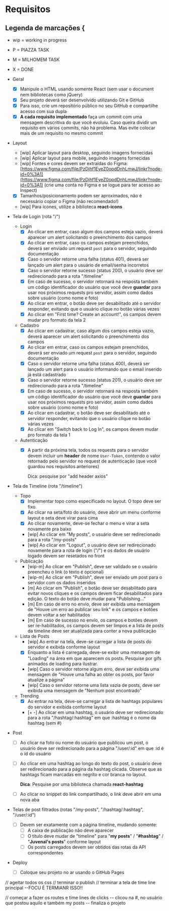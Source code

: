 # Requisitos


## Legenda de marcações {
- wip = working in progress
- P = PIAZZA TASK
- M = MILHOMEM TASK
- X = DONE


- Geral
    - [x]  Manipule o HTML usando somente React (sem usar o document nem bibliotecas como jQuery)
    - [x]  Seu projeto deverá ser desenvolvido utilizando Git e GitHub
    - [x]  Para isso, crie um repositório público no seu GitHub e compartilhe acesso com sua dupla
    - [x]  **A cada requisito implementado** faça um commit com uma mensagem descritiva do que você evoluiu. Caso queira dividir um requisito em vários commits, não há problema. Mas evite colocar mais de um requisito no mesmo commit
- Layout
    - [wip]  Aplicar layout para desktop, seguindo imagens fornecidas
    - [wip]  Aplicar layout para mobile, seguindo imagens fornecidas
    - [wip]  Fontes e cores devem ser extraídas do Figma: [https://www.figma.com/file/PzDjhf1EyeZ0opdDnhLmwJ/linkr?node-id=0%3A1](https://www.figma.com/file/PzDjhf1EyeZ0opdDnhLmwJ/linkr?node-id=0%3A1) (crie uma conta no Figma e se logue para ter acesso ao Inspect)
    - [x]  Tamanhos/posicionamento podem ser aproximados, não é necessário copiar o Figma (não recomendado!)
    - [wip]  Para ícones, utilize a biblioteca **react-icons**
- Tela de Login (rota "/")
    - Login
        - [x]  Ao clicar em entrar, caso algum dos campos esteja vazio, deverá aparecer um alert solicitando o preenchimento dos campos
        - [x]  Ao clicar em entrar, caso os campos estejam preenchidos, deverá ser enviado um request `post` para o servidor, seguindo documentação
        - [x]  Caso o servidor retorne uma falha (status 401), deverá ser lançado um alert para o usuário de email/senha incorretos
        - [x]  Caso o servidor retorne sucesso (status 200), o usuário deve ser redirecionado para a rota "/timeline"
        - [x]  Em caso de sucesso, o servidor retornará na resposta também um código identificador do usuário que você deve **guardar** para usar nos próximos requests pro servidor, assim como dados sobre usuário (como nome e foto)
        - [x]  Ao clicar em entrar, o botão deve ser desabilitado até o servidor responder, evitando que o usuário clique no botão várias vezes
        - [X]  Ao clicar em "First time? Create an account!", os campos devem mudar pro formato da tela 2
    - Cadastro
        - [x]  Ao clicar em cadastrar, caso algum dos campos esteja vazio, deverá aparecer um alert solicitando o preenchimento dos campos
        - [x]  Ao clicar em entrar, caso os campos estejam preenchidos, deverá ser enviado um request `post` para o servidor, seguindo documentação
        - [x]  Caso o servidor retorne uma falha (status 400), deverá ser lançado um alert para o usuário informando que o email inserido já está cadastrado
        - [x]  Caso o servidor retorne sucesso (status 201), o usuário deve ser redirecionado para a rota "/timeline"
        - [x]  Em caso de sucesso, o servidor retornará na resposta também um código identificador do usuário que você deve **guardar** para usar nos próximos requests pro servidor, assim como dados sobre usuário (como nome e foto)
        - [x]  Ao clicar em cadastrar, o botão deve ser desabilitado até o servidor responder, evitando que o usuário clique no botão várias vezes
        - [x]  Ao clicar em "Switch back to Log In", os campos devem mudar pro formato da tela 1
    - Autenticação
        - [x]  A partir da próxima tela, todos os requests para o servidor devem incluir um **header** de nome `User-Token`, contendo o valor retornado pelo servidor no request de autenticação (que você guardou nos requisitos anteriores)

            Dica: pesquise por "add header axios" 

- Tela de Timeline (rota "/timeline")
    - Topo
        - [x]  Implementar topo como especificado no layout. O topo deve ser fixo.
        - [x]  Ao clicar na seta/foto do usuário, deve abrir um menu conforme layout e seta deve virar para cima
        - [x]  Ao clicar novamente, deve-se fechar o menu e virar a seta novamente pra baixo
        - [wip]  Ao clicar em "My posts", o usuário deve ser redirecionado para a rota "/my-posts"
        - [wip]  Ao clicar em "Logout", o usuário deve ser redirecionado novamente para a rota de login ("/") e os dados de usuário logado devem ser resetados no front
    - Publicação
        - [wip-m]  Ao clicar em "Publish", deve ser validado se o usuário preencheu o link (o texto é opcional)
        - [wip-m]  Ao clicar em "Publish", deve ser enviado um post para o servidor com os dados inseridos
        - [m]  Ao clicar em "Publish", o botão deve ser desabilitado para evitar novos cliques e os campos devem ficar desabilitados para edição. O texto do botão deve mudar para "Publishing..."
        - [m]  Em caso de erro no envio, deve ser exibida uma mensagem de "Houve um erro ao publicar seu link" e os campos e botões devem voltar a ser habilitados
        - [m]  Em caso de sucesso no envio, os campos e botões devem ser re-habilitados, os campos devem ser limpos e a lista de posts da timeline deve ser atualizada para conter a nova publicação
    - Lista de Posts
        - [wip]  Ao entrar na tela, deve-se carregar a lista de posts do servidor e exibida conforme layout
        - [x]  Enquanto a lista é carregada, deve-se exibir uma mensagem de "Loading" na área em que aparecem os posts. Pesquise por gifs animados de loading para ilustrar.
        - [wip]  Caso o servidor retorne algum erro, deve ser exibida uma mensagem de "Houve uma falha ao obter os posts, por favor atualize a página"
        - [wip]  Caso o servidor retorne uma lista vazia de posts, deve ser exibida uma mensagem de "Nenhum post encontrado"
    - Trending
        - [x]  Ao entrar na tela, deve-se carregar a lista de hashtags populares do servidor e exibida conforme layout
        - [+ -]  Ao clicar em uma hashtag, o usuário deve ser redirecionado para a rota "/hashtag/:hashtag" em que :hashtag é o nome da hashtag (sem #)
- Post
    - [ ]  Ao clicar na foto ou nome do usuário que publicou um post, o usuário deve ser redirecionado para a página "/user/:id" em que :id é o id do usuário
    - [ ]  Ao clicar em uma hashtag ao longo do texto do post, o usuário deve ser redirecionado para a página da hashtag clicada. Observe que as hashtags ficam marcadas em negrito e cor branca no layout.

        **Dica**: Pesquise por uma biblioteca chamada **react-hashtag**

    - [ ]  Ao clicar no snippet do link compartilhado, o link deve abrir em uma nova aba
- Telas de post filtrados (rotas "/my-posts", "/hashtag/:hashtag", "/user/:id")
    - [ ]  Devem ser exatamente com a página timeline, mudando somente:
        - [ ]  A caixa de publicação não deve aparecer
        - [ ]  O título deve mudar de "timeline" para "**my posts**" / "**#hashtag**" / "**Juvenal's posts**" conforme layout
        - [ ]  Os posts carregados devem ser obtidos das rotas da API correspondentes

- Deploy
    - [ ]  Coloque seu projeto no ar usando o GitHub Pages


// ageitar todos os css
// terminar o publish
// terminar a tela de time line principal --FOCU É TERMIANR ISSO!!

// começar a fazer os routes e time lines de clicks -- clicou na #, no usuário que postou aquilo e também my posts -- finaliza o projeto